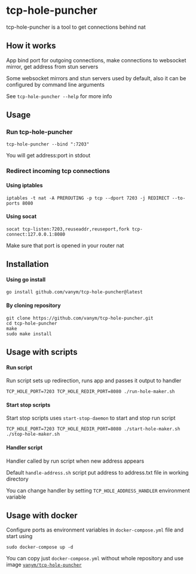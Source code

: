 # tcp-hole-puncher

tcp-hole-puncher is a tool to get connections behind nat

## How it works

App bind port for outgoing connections, make connections to websocket mirror, get address from stun servers

Some websocket mirrors and stun servers used by default, also it can be configured by command line arguments

See `tcp-hole-puncher --help` for more info

## Usage

### Run tcp-hole-puncher

```
tcp-hole-puncher --bind ":7203"
```
You will get address:port in stdout

### Redirect incoming tcp connections

#### Using iptables
```
iptables -t nat -A PREROUTING -p tcp --dport 7203 -j REDIRECT --to-ports 8080
```

#### Using socat
```
socat tcp-listen:7203,reuseaddr,reuseport,fork tcp-connect:127.0.0.1:8080
```

Make sure that port is opened in your router nat

## Installation

#### Using go install
```
go install github.com/vanym/tcp-hole-puncher@latest
```

#### By cloning repository
```
git clone https://github.com/vanym/tcp-hole-puncher.git
cd tcp-hole-puncher
make
sudo make install
```

## Usage with scripts

#### Run script

Run script sets up redirection, runs app and passes it output to handler

```
TCP_HOLE_PORT=7203 TCP_HOLE_REDIR_PORT=8080 ./run-hole-maker.sh
```

#### Start stop scripts

Start stop scripts uses `start-stop-daemon` to start and stop run script

```
TCP_HOLE_PORT=7203 TCP_HOLE_REDIR_PORT=8080 ./start-hole-maker.sh
./stop-hole-maker.sh
```

#### Handler script

Handler called by run script when new address appears

Default `handle-address.sh` script put address to address.txt file in working directory

You can change handler by setting `TCP_HOLE_ADDRESS_HANDLER` environment variable

## Usage with docker

Configure ports as environment variables in `docker-compose.yml` file and start using

```
sudo docker-compose up -d
```

You can copy just `docker-compose.yml` without whole repository and use image [`vanym/tcp-hole-puncher`](https://hub.docker.com/r/vanym/tcp-hole-puncher)
